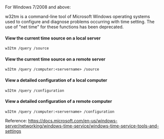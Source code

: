 For Windows 7/2008 and above:

w32tm is a command-line tool of Microsoft Windows operating systems used to configure and diagnose problems occurring with time setting. The use of "net time" for these functions has been deprecated.

#### View the current time source on a local server
`w32tm /query /source`

#### View the current time source on a remote server
`w32tm /query /computer:<servername> /source`

#### View a detailed configuration of a local computer
`w32tm /query /configuration`

#### View a detailed configuration of a remote computer
`w32tm /query /computer:<servername> /configuration`

Reference: https://docs.microsoft.com/en-us/windows-server/networking/windows-time-service/windows-time-service-tools-and-settings
